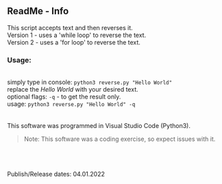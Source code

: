 ## ReadMe - Info

This script accepts text and then reverses it.  
Version 1 - uses a 'while loop' to reverse the text.  
Version 2 - uses a 'for loop' to reverse the text.
<br />
### Usage:
<br >simply type in console: ```python3 reverse.py "Hello World"```<br />
  replace the *Hello World* with your desired text.<br />
  optional flags: `-q` -  to get the result only.<br />
  usage: ```python3 reverse.py "Hello World" -q```<br />
<br />
<br />
This software was programmed in Visual Studio Code (Python3).
> Note: This software was a coding exercise, so expect issues with it.
<br />
<br />
<br />
Publish/Release dates: 04.01.2022
